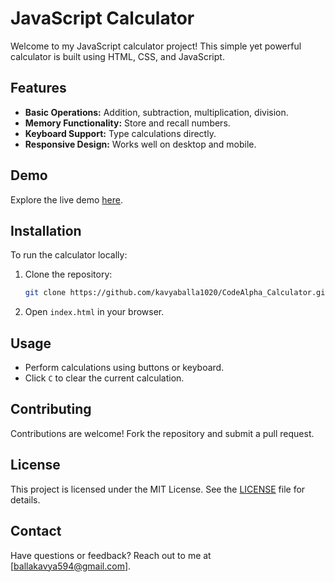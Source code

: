 # JavaScript Calculator

Welcome to my JavaScript calculator project! This simple yet powerful calculator is built using HTML, CSS, and JavaScript.

## Features

- **Basic Operations:** Addition, subtraction, multiplication, division.
- **Memory Functionality:** Store and recall numbers.
- **Keyboard Support:** Type calculations directly.
- **Responsive Design:** Works well on desktop and mobile.

## Demo

Explore the live demo [here](https://kav-calculator.vercel.app/).


## Installation

To run the calculator locally:

1. Clone the repository:

   ```bash
   git clone https://github.com/kavyaballa1020/CodeAlpha_Calculator.git
   ```

2. Open `index.html` in your browser.

## Usage

- Perform calculations using buttons or keyboard.
- Click `C` to clear the current calculation.

## Contributing

Contributions are welcome! Fork the repository and submit a pull request.

## License

This project is licensed under the MIT License. See the [LICENSE](LICENSE) file for details.

## Contact

Have questions or feedback? Reach out to me at [ballakavya594@gmail.com].

